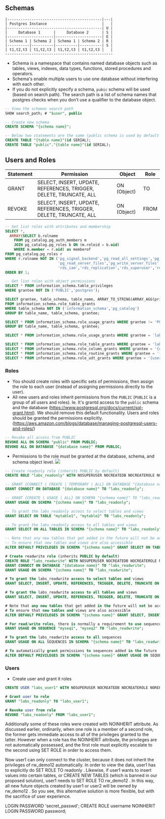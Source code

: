 ## Schemas

```
|-------------------------------------------|---|
| Postgres Instance                         |   |
|-------------------------------------------| U |
|     Database 1      |     Database 2      | S |
|---------------------|---------------------| E |
| Schema 1 | Schema 2 | Schema 1 | Schema 2 | R |
|----------|----------|----------|----------| S |
| t1,t2,t3 | t1,t2,t3 | t1,t2,t3 | t1,t2,t3 |   |
-------------------------------------------------
```

- Schema is a namespace that contains named database objects such as tables, views, indexes, data types, functions, stored procedures and operators. 
- Schema's enable multiple users to use one database without interfering with each other. 
- If you do not explicitly specify a schema, `pubic` schema will be used (based on search path). The search path is a list of schema names that postgres checks when you don’t use a qualifier to the database object. 

```sql
-- View the schemas search path
SHOW search_path; # "$user", public
```

```sql
-- Create new schema
CREATE SCHEMA "{schema name}";

-- Below two statements are the same (public schema is used by default based on search path) 
CREATE TABLE "{table name}"(id SERIAL);
CREATE TABLE "public"."{table name}"(id SERIAL);
```

## Users and Roles

| Statement | Permission | Object | Role |  
| --------- | ---------- | ------ | ---- |
| GRANT     | SELECT, INSERT, UPDATE, REFERENCES, TRIGGER, DELETE, TRUNCATE, ALL | ON (Object) | TO |
| REVOKE    | SELECT, INSERT, UPDATE, REFERENCES, TRIGGER, DELETE, TRUNCATE, ALL | ON (Object) | FROM |

```sql
-- Get list roles with attributes and membership
SELECT *,
  ARRAY(SELECT b.rolname
    FROM pg_catalog.pg_auth_members m
    JOIN pg_catalog.pg_roles b ON (m.roleid = b.oid)
    WHERE m.member = r.oid) as memberof
FROM pg_catalog.pg_roles r
WHERE r.rolname NOT IN ('pg_signal_backend','pg_read_all_settings','pg_read_all_stats','pg_stat_scan_tables','pg_monitor',
                        'pg_read_server_files','pg_write_server_files','pg_execute_server_program',
                        'rds_iam','rds_replication','rds_superuser','rdsadmin','rdsrepladmin')
ORDER BY 1;

-- Get list roles with object permissions
SELECT * FROM information_schema.table_privileges 
WHERE grantee NOT IN ('PUBLIC','postgres');
```

```sql
SELECT grantee, table_schema, table_name, ARRAY_TO_STRING(ARRAY_AGG(privilege_type), ', ') AS grants
FROM information_schema.role_table_grants
WHERE table_schema NOT IN ('information_schema','pg_catalog')
GROUP BY table_name, table_schema, grantee;

SELECT * FROM information_schema.role_usage_grants WHERE grantee != 'PUBLIC'
GROUP BY table_name, table_schema, grantee;

SELECT * FROM information_schema.role_usage_grants WHERE grantee = 'labs_readonly';

SELECT * FROM information_schema.role_table_grants WHERE grantee = 'labs_readonly';
SELECT * FROM information_schema.role_column_grants WHERE grantee = '{user}';
SELECT * FROM information_schema.role_routine_grants WHERE grantee = '{user}';
SELECT * FROM information_schema.role_udt_grants WHERE grantee = '{user}';
```

### Roles

- You should create roles with specific sets of permissions, then assign the role to each user (instead of assigning permissions directly to the user).
- All new users and roles inherit permissions from the `PUBLIC` (`PUBLIC` is a group of all users and roles). Ie. It's grantd access to the `public` schema and the database (https://www.postgresql.org/docs/current/sql-grant.html). We should remove this default functionality. Users and roles should be granted the permissions explicitly. (https://aws.amazon.com/blogs/database/managing-postgresql-users-and-roles/)

```sql
-- Revoke all access from PUBLIC
REVOKE ALL ON SCHEMA "public" FROM PUBLIC;
REVOKE ALL ON DATABASE "{database name}" FROM PUBLIC;
```

- Permissions to the role must be granted at the database, schema, and schema object level.
![](https://d2908q01vomqb2.cloudfront.net/887309d048beef83ad3eabf2a79a64a389ab1c9f/2019/03/01/managing-postgresql-users-3.gif)

```sql
-- Create readonly role (inherits PUBLIC by default)
CREATE ROLE "labs_readonly" WITH NOSUPERUSER NOCREATEDB NOCREATEROLE NOREPLICATION NOINHERIT NOLOGIN;

-- GRANT {CONNECT | CREATE | TEMPORARY | ALL} ON DATABASE "{database name}" TO "labs_readonly";
GRANT CONNECT ON DATABASE "{database name}" TO "labs_readonly";

-- GRANT {CREATE | USAGE | ALL} ON SCHEMA "{schema name}" TO "labs_readonly";
GRANT USAGE ON SCHEMA "{schema name}" TO "labs_readonly";

-- To grant the labs_readonly access to select tables and views
GRANT SELECT ON TABLE "mytable1", "mytable2" TO "labs_readonly";

-- To grant the labs_readonly access to all tables and views
GRANT SELECT ON ALL TABLES IN SCHEMA "{schema name}" TO "labs_readonly";

-- Note that any new tables that get added in the future will not be accessible by the labs_readonly role
-- To ensure that new tables and views are also accessible
ALTER DEFAULT PRIVILEGES IN SCHEMA "{schema name}" GRANT SELECT ON TABLES TO "labs_readonly";
```

```sql
# Create readwrite role (inherits PUBLIC by default)
CREATE ROLE "labs_readwrite" WITH NOSUPERUSER NOCREATEDB NOCREATEROLE NOREPLICATION NOINHERIT NOLOGIN;
GRANT CONNECT ON DATABASE "{database name}" TO "labs_readwrite";
GRANT USAGE ON SCHEMA "{schema name}" TO "labs_readwrite";

# To grant the labs_readwrite access to select tables and views
GRANT SELECT, INSERT, UPDATE, REFERENCES, TRIGGER, DELETE, TRUNCATE ON TABLE "mytable1", "mytable2" TO "labs_readwrite";

# To grant the labs_readwrite access to all tables and views
GRANT SELECT, INSERT, UPDATE, REFERENCES, TRIGGER, DELETE, TRUNCATE ON ALL TABLES IN SCHEMA "{schema name}" TO "labs_readwrite";

# Note that any new tables that get added in the future will not be accessible by the labs_readwrite role
# To ensure that new tables and views are also accessible
ALTER DEFAULT PRIVILEGES IN SCHEMA "{schema name}" GRANT SELECT, INSERT, UPDATE, REFERENCES, TRIGGER, DELETE, TRUNCATE ON TABLES TO "labs_readwrite";

# For read/write roles, there is normally a requirement to use sequences also.
GRANT USAGE ON SEQUENCE "myseq1", "myseq2" TO "labs_readwrite";

# To grant the labs_readwrite access to all sequences
GRANT USAGE ON ALL SEQUENCES IN SCHEMA "{schema name}" TO "labs_readwrite";

# To automatically grant permissions to sequences added in the future
ALTER DEFAULT PRIVILEGES IN SCHEMA "{schema name}" GRANT USAGE ON SEQUENCES TO "labs_readwrite";
```

### Users

- Create user and grant it roles

```sql
CREATE USER "labs_user1" WITH NOSUPERUSER NOCREATEDB NOCREATEROLE NOREPLICATION NHERIT LOGIN PASSWORD 'pass';

# Grant user to role
GRANT "labs_readonly" TO "labs_user1";

# Revoke user from role
REVOKE "labs_readonly" FROM "labs_user1";
```

Additionally some of these roles were created with NOINHERIT attribute. As discussed earlier, ordinarily, when one role is a member of a second role, the former gets immediate access to all of the privileges granted to the latter. However when a role has the NOINHERIT attribute, the privileges are not automatically possessed, and the first role must explicitly escalate to the second using SET ROLE in order to access them.

Now user1 can only connect to the cluster, because it does not inherit the privileges of rw_demo12 automatically. In order to view the data, user1 has to explicitly do SET ROLE TO readonly . Likewise, if user1 wants to insert values into certain tables, or CREATE NEW TABLES (which is banned in our proposed solution), user1 needs to SET ROLE TO rw_demo12 . In this way, all new future objects created by user1 or user2 will be owned by rw_demo12 . So you see, this alternative solution is more flexible, but with the sacrifice of user experience.



LOGIN PASSWORD 'secret_passwd';
CREATE ROLE username NOINHERIT LOGIN PASSWORD password;

